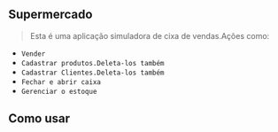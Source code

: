 ## Supermercado

> Esta é uma aplicação simuladora de cixa de vendas.Ações como:

- `Vender`
- `Cadastrar produtos.Deleta-los também`
- `Cadastrar Clientes.Deleta-los também`
- `Fechar e abrir caixa`
- `Gerenciar o estoque`

## Como usar


